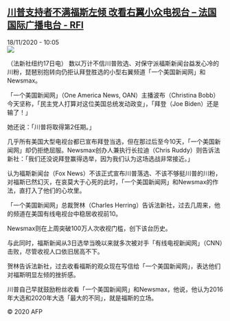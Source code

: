 <!--1605700517000-->
[川普支持者不满福斯左倾 改看右翼小众电视台 – 法国国际广播电台 - RFI](http://www.rfi.fr//cn/contenu/20201118-%E5%B7%9D%E6%99%AE%E6%94%AF%E6%8C%81%E8%80%85%E4%B8%8D%E6%BB%A1%E7%A6%8F%E6%96%AF%E5%B7%A6%E5%80%BE-%E6%94%B9%E7%9C%8B%E5%8F%B3%E7%BF%BC%E5%B0%8F%E4%BC%97%E7%94%B5%E8%A7%86%E5%8F%B0)
------

<div>18/11/2020 - 10:05</div><img src="https://s.rfi.fr/media/display/41c86854-2982-11eb-b89d-005056bff430/w:310/p:16x9/int0014b.201118170503.jpg"><div class="t-content__body u-clearfix"><p>（法新社纽约17日电）    数以万计不信川普败选、对保守派福斯新闻台益发心冷的川粉，琵琶别抱转向仍拒认拜登胜选的小型右翼频道「一个美国新闻网」和Newsmax。</p><p>「一个美国新闻网」（One America News, OAN）主播波布（Christina Bobb）今天坚称，「民主党人打算对这位美国总统发动政变」，「拜登（Joe Biden）还是输了！」</p><p>她还说：「川普将取得第2任期。」</p><p>几乎所有美国大型电视台都已宣布拜登当选，但在那过后至今10天，「一个美国新闻网」却仍拒绝屈服。Newsmax创办人兼执行长拉迪（Chris Ruddy）则告诉法新社：「我们还没说拜登赢得选举，因为我们认为这场选战非常接近。」</p><p>认为福斯新闻台（Fox News）不该正式宣布川普落选、不该不够挺川普的川粉，对福斯已然幻灭，在哀莫大于心死的此时，「一个美国新闻网」和Newsmax的作法，直打入了他们的心坎里。</p><p>「一个美国新闻网」总裁贺林（Charles Herring）告诉法新社，过去几周来，他的频道在美国有线电视台中稳居收视前10。</p><p>Newsmax则在上周突破100万人次收视门槛，创下该台历史。</p><p>与此同时，福斯新闻从3日选举当晚以来就多次被对手「有线电视新闻网」（CNN）击败，尽管收视人口依旧居高不下。</p><p>贺林告诉法新社，过去收看福斯的观众现在写信给「一个美国新闻网」，表达他们对福斯明显左倾的挫折感。</p><p>川普自己早就鼓励粉丝收看「一个美国新闻网」和Newsmax，他说，他认为2016年大选和2020年大选「最大的不同」，就是福斯的立场。</p><p class="t-copyright">© 2020 AFP</p>        </div>

